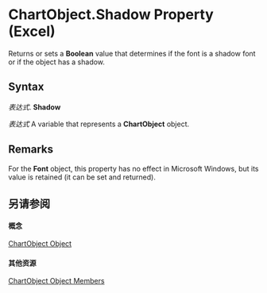 
# ChartObject.Shadow Property (Excel)

Returns or sets a  **Boolean** value that determines if the font is a shadow font or if the object has a shadow.


## Syntax

 _表达式_. **Shadow**

 _表达式_ A variable that represents a **ChartObject** object.


## Remarks

For the  **Font** object, this property has no effect in Microsoft Windows, but its value is retained (it can be set and returned).


## 另请参阅


#### 概念


[ChartObject Object](b546e6f2-7ac6-2dea-eba2-f98f68f3df65.md)
#### 其他资源


[ChartObject Object Members](http://msdn.microsoft.com/library/b53f82f3-1144-b471-cacc-28bbbc493eba%28Office.15%29.aspx)